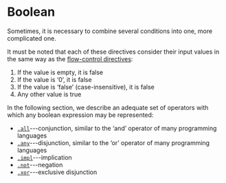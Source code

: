 # Boolean

Sometimes, it is necessary to combine several conditions into one, more complicated one.

It must be noted that each of these directives consider their input values in the same way as the [flow-control directives][flow-control]:

1. If the value is empty, it is false
2. If the value is ‘0’, it is false
3. If the value is ‘false’ (case-insensitive), it is false
4. Any other value is true

In the following section, we describe an adequate set of operators with which any boolean expression may be represented:

- [`.all`][all]---conjunction, similar to the ‘and’ operator of many programming languages
- [`.any`][any]---disjunction, similar to the ‘or’ operator of many programming languages
- [`.impl`][impl]---implication
- [`.not`][not]---negation
- [`.xor`][xor]---exclusive disjunction

[flow-control]:  ./flow-control.md
[all]: ../all.md
[any]: ../any.md
[impl]: ../impl.md
[not]: ../not.md
[xor]: ../xor.md
